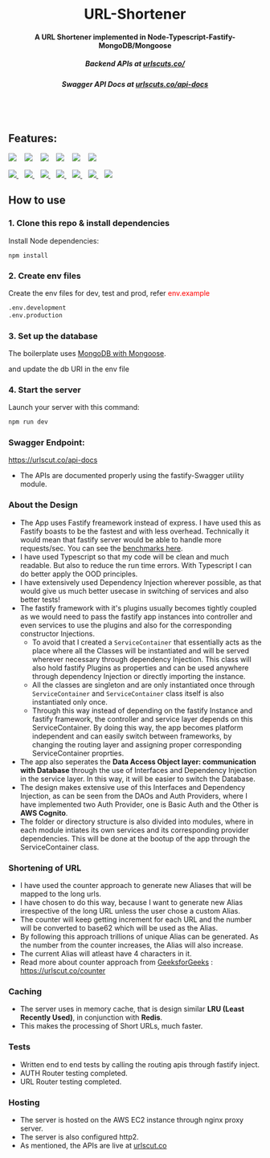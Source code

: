 <h1 align="center">
    <br>
  URL-Shortener
  <br>
</h1>

<h4 align="center"> A URL Shortener implemented in Node-Typescript-Fastify-MongoDB/Mongoose</h4>
<h5 align="center">
  <b>Backend APIs at
  <a href="https://urlscut.co/" target="_blank">
    urlscuts.co/
  </a></b>
 </h5>
 <h5 align="center">
  <b>Swagger API Docs at
  <a href="https://urlscut.co/api-docs" target="_blank">
    urlscuts.co/api-docs
  </a></b>
 </h5>
 <br>
  <br>

## Features:

<p>
<a href="https://urlscut.co/" target="_blank" style="text-decoration: none;">
    <img src="https://img.shields.io/badge/URLShortener-blue?style=for-the-badge" />
  </a>&nbsp;&nbsp;
  <a href="https://www.fastify.io/" target="_blank" style="text-decoration: none;">
    <img src="https://img.shields.io/badge/fastify-%23000000.svg?style=for-the-badge&logo=fastify&logoColor=white" />
  </a>&nbsp;&nbsp;
  <a href="https://www.typescriptlang.org/" target="_blank" style="text-decoration: none;">
    <img src="https://img.shields.io/badge/-TypeScript-007ACC?style=for-the-badge&logo=TypeScript&logoColor=fff" />
  </a>&nbsp;&nbsp;
  <a href="https://nodejs.org/" target="_blank" style="text-decoration: none;">
    <img src="https://img.shields.io/badge/-Node.js-339933?style=for-the-badge&logo=Node.js&logoColor=fff" />
  </a>&nbsp;&nbsp;
  <a href="https://mongoosejs.com/" target="_blank" style="text-decoration: none;">
    <img src="https://img.shields.io/badge/mongoose-%23880000?style=for-the-badge&logo=mongoose&logoColor=white"/>
  </a>&nbsp;&nbsp;
  <a href="https://www.mongodb.com/" target="_blank" style="text-decoration: none;">
    <img src="https://img.shields.io/badge/MongoDB-%2347A248?style=for-the-badge&logo=mongodb&logoColor=black"/>
  </a>&nbsp;&nbsp;
</p>

<p>
  <a href="https://www.npmjs.com/" target="_blank">
    <img src="https://img.shields.io/badge/-NPM-CB3837?style=for-the-badge&logo=NPM&logoColor=fff" />
  </a>&nbsp;&nbsp;
  <a href="https://www.docker.com/" target="_blank">
    <img src="https://img.shields.io/badge/-Docker-2496ED?style=for-the-badge&logo=Docker&logoColor=fff" />
  </a>&nbsp;&nbsp;
  <a href="https://nodemon.io/" target="_blank">
    <img src="https://img.shields.io/badge/-Nodemon-76D04B?style=for-the-badge&logo=Nodemon&logoColor=fff" />
  </a>&nbsp;&nbsp;
  <a href="https://eslint.org/" target="_blank">
    <img src="https://img.shields.io/badge/-ESLint-4B32C3?style=for-the-badge&logo=ESLint&logoColor=fff" />
  </a>&nbsp;&nbsp;
  <a href="https://prettier.io/" target="_blank">
    <img src="https://img.shields.io/badge/-Prettier-F7B93E?style=for-the-badge&logo=Prettier&logoColor=000" />
  </a>&nbsp;&nbsp;
  <a href="https://swagger.io/" target="_blank">
    <img src="https://img.shields.io/badge/-Swagger-85EA2D?style=for-the-badge&logo=Swagger&logoColor=000" />
  </a>&nbsp;&nbsp;
  <a href="https://swc.rs/" target="_blank">
    <img src="https://img.shields.io/badge/-SWC-FFFFFF?style=for-the-badge&logo=swc&logoColor=FBE1A6" />
  </a>
</p>

## How to use

### 1. Clone this repo & install dependencies

Install Node dependencies:

`npm install`

### 2. Create env files

Create the env files for dev, test and prod,
refer <span style="color:red;">env.example</span>

```sh
.env.development
.env.production
```

### 3. Set up the database

The boilerplate uses [MongoDB with Mongoose](https://mongoosejs.com/).

and update the db URI in the env file

### 4. Start the server

Launch your server with this command:

```sh
npm run dev
```

### Swagger Endpoint:

https://urlscut.co/api-docs

- The APIs are documented properly using the fastify-Swagger utility module.

### About the Design

- The App uses Fastify freamework instead of express. I have used this as Fastify boasts to be the fastest and with less overhead. Technically it would mean that fastify server would be able to handle more requests/sec. You can see the [benchmarks here](https://fastify.dev/benchmarks/).
- I have used Typescript so that my code will be clean and much readable. But also to reduce the run time errors. With Typescript I can do better apply the OOD principles.
- I have extensively used Dependency Injection wherever possible, as that would give us much better usecase in switching of services and also better tests!
- The fastify framework with it's plugins usually becomes tightly coupled as we would need to pass the fastify app instances into controller and even services to use the plugins and also for the corresponding constructor Injections.
  - To avoid that I created a `ServiceContainer` that essentially acts as the place where all the Classes will be instantiated and will be served wherever necessary through dependency Injection. This class will also hold fastify Plugins as properties and can be used anywhere through dependency Injection or directly importing the instance.
  - All the classes are singleton and are only instantiated once through `ServiceContainer` and `ServiceContainer` class itself is also instantiated only once.
  - Through this way instead of depending on the fastify Instance and fastify framework, the controller and service layer depends on this ServiceContainer. By doing this way, the app becomes platform independent and can easily switch between frameworks, by changing the routing layer and assigning proper corresponding ServiceContainer proprties.
- The app also seperates the **Data Access Object layer: communication with Database** through the use of Interfaces and Dependency Injection in the service layer. In this way, it will be easier to switch the Database.
- The design makes extensive use of this Interfaces and Dependency Injection, as can be seen from the DAOs and Auth Providers, where I have implemented two Auth Provider, one is Basic Auth and the Other is **AWS Cognito**.
- The folder or directory structure is also divided into modules, where in each module intiates its own services and its corresponding provider dependencies. This will be done at the bootup of the app through the ServiceContainer class.

### Shortening of URL

- I have used the counter approach to generate new Aliases that will be mapped to the long urls.
- I have chosen to do this way, because I want to generate new Alias irrespective of the long URL unless the user chose a custom Alias.
- The counter will keep getting increment for each URL and the number will be converted to base62 which will be used as the Alias.
- By following this approach trillions of unique Alias can be generated. As the number from the counter increases, the Alias will also increase.
- The current Alias will atleast have 4 characters in it.
- Read more about counter approach from [GeeksforGeeks](https://www.geeksforgeeks.org/system-design-url-shortening-service/#) : https://urlscut.co/counter

### Caching

- The server uses in memory cache, that is design similar **LRU (Least Recently Used)**, in conjunction with **Redis**.
- This makes the processing of Short URLs, much faster.

### Tests

- Written end to end tests by calling the routing apis through fastify inject.
- AUTH Router testing completed.
- URL Router testing completed.

### Hosting

- The server is hosted on the AWS EC2 instance through nginx proxy server.
- The server is also configured http2.
- As mentioned, the APIs are live at [urlscut.co](https://urlscut.co/)
